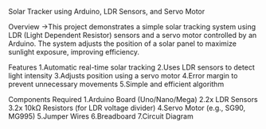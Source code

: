 Solar Tracker using Arduino, LDR Sensors, and Servo Motor

Overview
->This project demonstrates a simple solar tracking system using LDR (Light Dependent Resistor) sensors and a servo motor controlled by an Arduino. The system adjusts the position of a solar panel to maximize sunlight exposure, improving efficiency.

Features
1.Automatic real-time solar tracking
2.Uses LDR sensors to detect light intensity
3.Adjusts position using a servo motor
4.Error margin to prevent unnecessary movements
5.Simple and efficient algorithm

Components Required
1.Arduino Board (Uno/Nano/Mega)
2.2x LDR Sensors
3.2x 10kΩ Resistors (for LDR voltage divider)
4.Servo Motor (e.g., SG90, MG995)
5.Jumper Wires
6.Breadboard
7.Circuit Diagram

